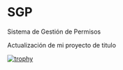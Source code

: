# SGP
Sistema de Gestión de Permisos

Actualización de mi proyecto de titulo



[![trophy](https://github-profile-trophy.vercel.app/?username=fernandochata&theme=onedark)](https://github.com/fernandochata/github-profile-trophy)
